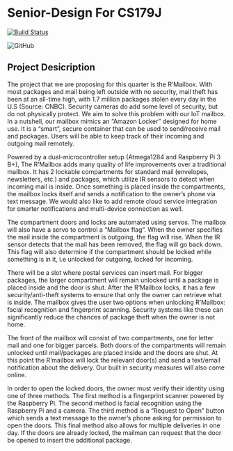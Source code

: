 # Senior-Design For CS179J

[![Build Status](https://travis-ci.org/mrthomaschin/CS179J-Team3.svg?branch=master)](https://travis-ci.org/mrthomaschin/CS179J-Team3)

![GitHub](https://img.shields.io/github/license/mrthomaschin/CS179J-Team3)

## Project Desicription

The project that we are proposing for this quarter is the R’Mailbox. With most packages and mail being left outside with no security, mail theft has been at an all-time high, with 1.7 million packages stolen every day in the U.S (Source: CNBC). Security cameras do add some level of security, but do not physically protect. We aim to solve this problem with our IoT mailbox. In a nutshell, our mailbox mimics an “Amazon Locker” designed for home use. It is a “smart”, secure container that can be used to send/receive mail and packages. Users will be able to keep track of their incoming and outgoing mail remotely.

Powered by a dual-microcontroller setup (Atmega1284 and Raspberry Pi 3 B+), The R’Mailbox adds many quality of life improvements over a traditional mailbox. It has 2 lockable compartments for standard mail (envelopes, newsletters, etc.) and packages, which utilize IR sensors to detect when incoming mail is inside. Once something is placed inside the compartments, the mailbox locks itself and sends a notification to the owner’s phone via text message. We would also like to add remote cloud service integration for smarter notifications and multi-device connection as well.

The compartment doors and locks are automated using servos. The mailbox will also have a servo to control a “Mailbox flag”. When the owner specifies the mail inside the compartment is outgoing, the flag will rise. When the IR sensor detects that the mail has been removed, the flag will go back down. This flag will also determine if the compartment should be locked while something is in it, i.e unlocked for outgoing, locked for incoming.

There will be a slot where postal services can insert mail. For bigger packages, the larger compartment will remain unlocked until a package is placed inside and the door is shut. After the R’Mailbox locks, it has a few security/anti-theft systems to ensure that only the owner can retrieve what is inside. The mailbox gives the user two options when unlocking R’Mailbox: facial recognition and fingerprint scanning. Security systems like these can significantly reduce the chances of package theft when the owner is not home.

The front of the mailbox will consist of two compartments, one for letter mail and one for bigger parcels. Both doors of the compartments will remain unlocked until mail/packages are placed inside and the doors are shut. At this point the R’mailbox will lock the relevant door(s) and send a text/email notification about the delivery. Our built in security measures will also come online.

In order to open the locked doors, the owner must verify their identity using one of three methods. The first method is a fingerprint scanner powered by the Raspberry Pi. The second method is facial recognition using the Raspberry Pi and a camera. The third method is a “Request to Open” button which sends a text message to the owner’s phone asking for permission to open the doors. This final method also allows for multiple deliveries in one day. If the doors are already locked, the mailman can request that the door be opened to insert the additional package.
